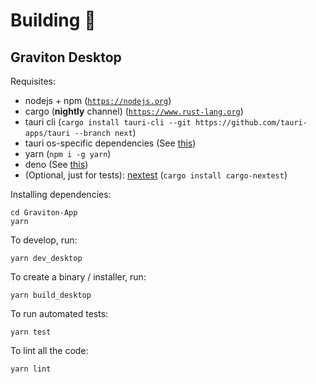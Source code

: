 # Building 🧰

## Graviton Desktop
Requisites:
- nodejs + npm ([`https://nodejs.org`](https://nodejs.org))
- cargo (**nightly** channel) ([`https://www.rust-lang.org`](https://www.rust-lang.org))
- tauri cli (`cargo install tauri-cli --git https://github.com/tauri-apps/tauri --branch next`)
- tauri os-specific dependencies (See [this](https://tauri.studio/docs/getting-started/prerequisites/))
- yarn (`npm i -g yarn`)
- deno (See [this](https://deno.land/#installation))
- (Optional, just for tests): [nextest](https://nexte.st/) (`cargo install cargo-nextest`)

Installing dependencies:
```shell
cd Graviton-App
yarn
```

To develop, run:
```shell
yarn dev_desktop
```

To create a binary / installer, run:
```shell
yarn build_desktop
```

To run automated tests:
```shell
yarn test
```

To lint all the code:
```shell
yarn lint
```
